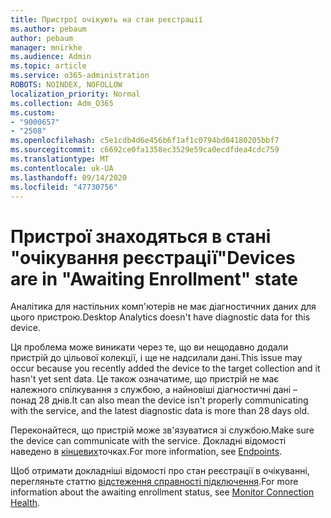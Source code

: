 ```yaml
---
title: Пристрої очікують на стан реєстрації
ms.author: pebaum
author: pebaum
manager: mnirkhe
ms.audience: Admin
ms.topic: article
ms.service: o365-administration
ROBOTS: NOINDEX, NOFOLLOW
localization_priority: Normal
ms.collection: Adm_O365
ms.custom:
- "9000657"
- "2508"
ms.openlocfilehash: c5e1cdb4d6e456b6f1af1c0794bd04180205bbf7
ms.sourcegitcommit: c6692ce0fa1358ec3529e59ca0ecdfdea4cdc759
ms.translationtype: MT
ms.contentlocale: uk-UA
ms.lasthandoff: 09/14/2020
ms.locfileid: "47730756"
---
```

# <a name="devices-are-in-awaiting-enrollment-state"></a><span data-ttu-id="d8f16-102">Пристрої знаходяться в стані "очікування реєстрації"</span><span class="sxs-lookup"><span data-stu-id="d8f16-102">Devices are in "Awaiting Enrollment" state</span></span>

<span data-ttu-id="d8f16-103">Аналітика для настільних комп'ютерів не має діагностичних даних для цього пристрою.</span><span class="sxs-lookup"><span data-stu-id="d8f16-103">Desktop Analytics doesn't have diagnostic data for this device.</span></span> 

<span data-ttu-id="d8f16-104">Ця проблема може виникати через те, що ви нещодавно додали пристрій до цільової колекції, і ще не надсилали дані.</span><span class="sxs-lookup"><span data-stu-id="d8f16-104">This issue may occur because you recently added the device to the target collection and it hasn't yet sent data.</span></span> <span data-ttu-id="d8f16-105">Це також означатиме, що пристрій не має належного спілкування з службою, а найновіші діагностичні дані – понад 28 днів.</span><span class="sxs-lookup"><span data-stu-id="d8f16-105">It can also mean the device isn't properly communicating with the service, and the latest diagnostic data is more than 28 days old.</span></span>

<span data-ttu-id="d8f16-106">Переконайтеся, що пристрій може зв'язуватися зі службою.</span><span class="sxs-lookup"><span data-stu-id="d8f16-106">Make sure the device can communicate with the service.</span></span> <span data-ttu-id="d8f16-107">Докладні відомості наведено в [кінцевих](https://docs.microsoft.com/configmgr/desktop-analytics/enable-data-sharing#endpoints)точках.</span><span class="sxs-lookup"><span data-stu-id="d8f16-107">For more information, see [Endpoints](https://docs.microsoft.com/configmgr/desktop-analytics/enable-data-sharing#endpoints).</span></span>

<span data-ttu-id="d8f16-108">Щоб отримати докладніші відомості про стан реєстрації в очікуванні, перегляньте статтю [відстеження справності підключення](https://docs.microsoft.com/configmgr/desktop-analytics/monitor-connection-health#awaiting-enrollment).</span><span class="sxs-lookup"><span data-stu-id="d8f16-108">For more information about the awaiting enrollment status, see [Monitor Connection Health](https://docs.microsoft.com/configmgr/desktop-analytics/monitor-connection-health#awaiting-enrollment).</span></span>
